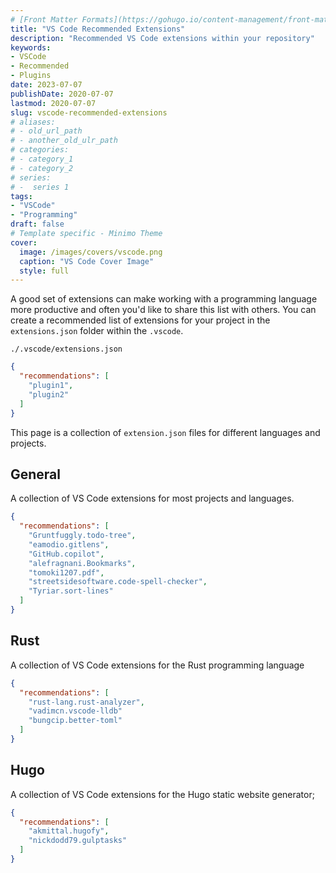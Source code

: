 ```yaml
---
# [Front Matter Formats](https://gohugo.io/content-management/front-matter/)
title: "VS Code Recommended Extensions"
description: "Recommended VS Code extensions within your repository"
keywords:
- VSCode
- Recommended
- Plugins
date: 2023-07-07
publishDate: 2020-07-07
lastmod: 2020-07-07
slug: vscode-recommended-extensions
# aliases:
# - old_url_path
# - another_old_ulr_path
# categories:
# - category_1
# - category_2
# series:
# -  series 1
tags:
- "VSCode"
- "Programming"
draft: false
# Template specific - Minimo Theme
cover:
  image: /images/covers/vscode.png
  caption: "VS Code Cover Image"
  style: full
---
```


A good set of extensions can make working with a programming language more productive and often you'd like to share this list with others. You can create a recommended list of extensions for your project in the `extensions.json` folder within the `.vscode`.

`./.vscode/extensions.json`

```json
{
  "recommendations": [
    "plugin1", 
    "plugin2"
  ]
}
```

This page is a collection of `extension.json` files for different languages and projects.

## General

A collection of VS Code extensions for most projects and languages.

```json
{
  "recommendations": [
    "Gruntfuggly.todo-tree", 
    "eamodio.gitlens",
    "GitHub.copilot",
    "alefragnani.Bookmarks",
    "tomoki1207.pdf",
    "streetsidesoftware.code-spell-checker",
    "Tyriar.sort-lines"
  ]
}
```

## Rust

A collection of VS Code extensions for the Rust programming language

```json
{
  "recommendations": [
    "rust-lang.rust-analyzer",
    "vadimcn.vscode-lldb"
    "bungcip.better-toml"
  ]
}
```

## Hugo

A collection of VS Code extensions for the Hugo static website generator;

```json
{
  "recommendations": [
    "akmittal.hugofy",
    "nickdodd79.gulptasks"
  ]
}
```
